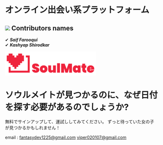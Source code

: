 # オンライン出会い系プラットフォーム

## <img src="https://media.giphy.com/media/ObNTw8Uzwy6KQ/giphy.gif" width="30px">&nbsp;Contributors names

✔ ***Saif Farooqui***<br>
✔ ***Kashyap Shirodkar***<br>

<img src="public/assets/SoulMate (3).png" alt="logo" width="300" />

# ソウルメイトが見つかるのに、なぜ日付を探す必要があるのでしょうか?

無料でサインアップして、運試ししてみてください。 ずっと待っていた女の子が見つかるかもしれません！

email : fantasydev1225@gmail.com
        viper020107@gmail.com
        
